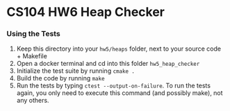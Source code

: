 # CS104 HW6 Heap Checker

### Using the Tests
1. Keep this directory into your `hw5/heaps` folder, next to your source code + Makefile
2. Open a docker terminal and cd into this folder `hw5_heap_checker`
3. Initialize the test suite by running `cmake .`
4. Build the code by running `make`
4. Run the tests by typing `ctest --output-on-failure`.  To run the tests again, you only need to execute this command (and possibly make), not any others.